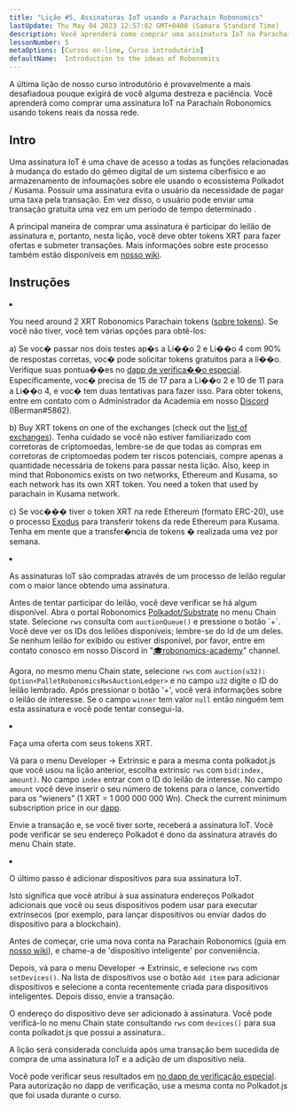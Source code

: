 ```yaml
---
title: "Lição #5, Assinaturas IoT usando a Parachain Robonomics"
lastUpdate: Thu May 04 2023 12:57:02 GMT+0400 (Samara Standard Time)
description: Você aprenderá como comprar uma assinatura IoT na Parachain Robonomics usando tokens reais da nossa rede.
lessonNumber: 5
metaOptions: [Cursos on-line, Curso introdutório]
defaultName:  Introduction to the ideas of Robonomics
---
```



A última lição de nosso curso introdutório é provavelmente a mais desafiadoua pouque exigirá de você alguma destreza e paciência. Você aprenderá como comprar uma assinatura IoT na Parachain Robonomics usando tokens reais da nossa rede.


## Intro

Uma assinatura IoT é uma chave de acesso a todas as funções relacionadas à mudança do estado do gêmeo digital de um sistema ciberfísico e ao armazenamento de infoumações sobre ele usando o ecossistema Polkadot / Kusama. Possuir uma assinatura evita o usuário da necessidade de pagar uma taxa pela transação. Em vez disso, o usuário pode enviar uma transação gratuita uma vez em um período de tempo determinado .

A principal maneira de comprar uma assinatura é participar do leilão de assinatura e, portanto, nesta lição, você deve obter tokens XRT para fazer ofertas e submeter transações. Mais informações sobre este processo também estão disponíveis em [nosso wiki](https://wiki.robonomics.network/docs/get-subscription).


## Instruções

<List type="numbers">

<li>

You need around 2 XRT Robonomics Parachain tokens ([sobre tokens](https://robonomics.network/xrt/)). Se você não tiver, você tem várias opções para obtê-los:

a) Se voc� passar nos dois testes ap�s a Li��o 2 e Li��o 4 com 90% de respostas corretas, voc� pode solicitar tokens gratuitos para a li��o. Verifique suas pontua��es no [dapp de verifica��o especial](https://lk.robonomics.academy/). Especificamente, voc� precisa de 15 de 17 para a Li��o 2 e 10 de 11 para a Li��o 4, e voc� tem duas tentativas para fazer isso. Para obter tokens, entre em contato com o Administrador da Academia em nosso [Discord](https://discord.gg/xqDgG3EGm9) (IBerman#5862).

b) Buy XRT tokens on one of the exchanges (check out the [list of exchanges](https://www.coingecko.com/en/coins/robonomics-network#markets/)). Tenha cuidado se você não estiver familiarizado com corretoras de criptomoedas, lembre-se de que todas as compras em corretoras de criptomoedas podem ter riscos potenciais, compre apenas a quantidade necessária de tokens para passar nesta lição. Also, keep in mind that Robonomics exists on two networks, Ethereum and Kusama, so each network has its own XRT token. You need a token that used by parachain in Kusama network.

c) Se voc��� tiver o token XRT na rede Ethereum (formato ERC-20), use o processo [Exodus](https://old.dapp.robonomics.network/#/exodus) para transferir tokens da rede Ethereum para Kusama. Tenha em mente que a transfer�ncia de tokens � realizada uma vez por semana.

</li>

<li>

As assinaturas IoT são compradas através de um processo de leilão regular com o maior lance obtendo uma assinatura. 

Antes de tentar participar do leilão, você deve verificar se há algum disponível. Abra o portal Robonomics [Polkadot/Substrate](https://polkadot.js.org/apps/?rpc=wss%3A%2F%2Fkusama.rpc.robonomics.network%2F#/chainstate) no menu Chain state. Selecione <code>rws</code> consulta com <code>auctionQueue()</code> e pressione o botão ´+´. Você deve ver os IDs dos leilões disponíveis; lembre-se do Id de um deles. Se nenhum leilão for exibido ou estiver disponível, por favor, entre em contato conosco em nosso Discord in "[🎓robonomics-academy](https://discord.com/channels/803947358492557312/803947358492557315)" channel.

Agora, no mesmo menu Chain state, selecione <code>rws</code> com <code>auction(u32): Option&lt;PalletRobonomicsRwsAuctionLedger&gt;</code> e no campo <code>u32</code> digite o ID do leilão lembrado. Após pressionar o botão '+', você verá informações sobre o leilão de interesse. Se o campo <code>winner</code> tem valor <code>null</code> então ninguém tem esta assinatura e você pode tentar consegui-la.

</li>

<li>

Faça uma oferta com seus tokens XRT.

Vá para o menu Developer -> Extrinsic e para a mesma conta polkadot.js que você usou na lição anterior, escolha extrinsic <code>rws</code> com <code>bid(index, amount)</code>. No campo <code>index</code> entrar com o ID do leilão de interesse. No campo <code>amount</code> você deve inserir o seu número de tokens para o lance, convertido para os “wieners” (1 XRT = 1 000 000 000 Wn). Check the current minimum subscription price in our [dapp](https://dapp.robonomics.network/#/subscription). 

Envie a transação e, se você tiver sorte, receberá a assinatura IoT. Você pode verificar se seu endereço Polkadot é dono da assinatura através do menu Chain state.

</li>

<li>

O último passo é adicionar dispositivos para sua assinatura IoT. 

Isto significa que você atribui à sua assinatura endereços Polkadot adicionais que você ou seus dispositivos podem usar para executar extrínsecos (por exemplo, para lançar dispositivos ou enviar dados do dispositivo para a blockchain). 

Antes de começar, crie uma nova conta na Parachain Robonomics (guia em [nosso wiki](https://wiki.robonomics.network/docs/create-account-in-dapp/)), e chame-a de 'dispositivo inteligente' por conveniência.

Depois, vá para o menu Developer -> Extrinsic, e selecione <code>rws</code> com <code>setDevices()</code>. Na lista de dispositivos use o botão `Add item` para adicionar dispositivos e selecione a conta recentemente criada para dispositivos inteligentes. Depois disso, envie a transação.

O endereço do dispositivo deve ser adicionado à assinatura. Você pode verificá-lo no menu Chain state consultando <code>rws</code> com <code>devices()</code> para sua conta polkadot.js que possui a assinatura..

</li>

</List>

<Result>

A lição será considerada concluída após uma transação bem sucedida de compra de uma assinatura IoT e a adição de um dispositivo nela.

Você pode verificar seus resultados em [no dapp de verificação especial](https://lk.robonomics.academy/). Para autorização no dapp de verificação, use a mesma conta no Polkadot.js que foi usada durante o curso.

</Result>